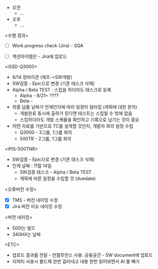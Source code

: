 - 오전
	- ...
- 오후
	- ...

<수행 경과>
- [ ] Work progress check (Jira) - SQA

- [ ] 액션아이템은 - Jira에 업로드

\<iSSD-Q3000>
- 8/14 장비이관 (제조->SW개발)
- SW검증 - Epic으로 변경 (기존 태스크 삭제)
- Alpha / Beta TEST : 스킵을 하더라도 태스크로 등록
	- Alpha - 8/21~ ????
	- Beta - 
- 최종 납품 날짜가 언제인지에 따라 일정이 달라짐 (계획에 대한 문의)
	- 개발완료 동시에 출하가 된다면 테스트는 스킵될 수 밖에 없음
	- 스킵하더라도 개발 스케쥴을 확인하고 기록으로 남기는 것이 중요
- 어떤 자료를 기반으로 TC를 설계할 것인지, 개발자 회의 일정 수립
	- Q3000 - 3그룹, 1그룹 회의
	- 500TR - 2그룹, 1그룹 회의

\<iPIS-500TNR>
- SW검증 - Epic으로 변경 (기존 태스크 삭제)
- 인계 날짜 : 11월 14일
	- SW검증 태스크 - Alpha / Beta TEST
	- 계획에 따른 일정을 수립할 것 (duedate)

<오류버전 수정>
- [x] TMS - 버전 네이밍 수정
- [x] Jira 버전 이슈 네이밍 수정

<버전 네이밍>
- 500I는 빌드
- 340HX는 날짜

\<ETC>
- 업로드 결과를 전달 - 컨플루언스 사용: 공용공간 - SW document에 업로드
- 지피티 사용시 볼드체 한번 걸러내고 내용 한번 읽어보면서 AI 물 빼기
